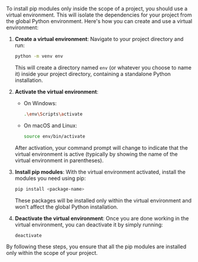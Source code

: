 To install pip modules only inside the scope of a project, you should use a virtual environment. This will isolate the dependencies for your project from the global Python environment. Here's how you can create and use a virtual environment:

1. **Create a virtual environment**:
   Navigate to your project directory and run:
   ```sh
   python -m venv env
   ```

   This will create a directory named `env` (or whatever you choose to name it) inside your project directory, containing a standalone Python installation.

2. **Activate the virtual environment**:
   - On Windows:
     ```sh
     .\env\Scripts\activate
     ```
   - On macOS and Linux:
     ```sh
     source env/bin/activate
     ```

   After activation, your command prompt will change to indicate that the virtual environment is active (typically by showing the name of the virtual environment in parentheses).

3. **Install pip modules**:
   With the virtual environment activated, install the modules you need using pip:
   ```sh
   pip install <package-name>
   ```

   These packages will be installed only within the virtual environment and won't affect the global Python installation.

4. **Deactivate the virtual environment**:
   Once you are done working in the virtual environment, you can deactivate it by simply running:
   ```sh
   deactivate
   ```

By following these steps, you ensure that all the pip modules are installed only within the scope of your project.